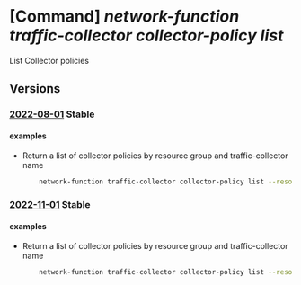 # [Command] _network-function traffic-collector collector-policy list_

List Collector policies

## Versions

### [2022-08-01](/Resources/mgmt-plane/L3N1YnNjcmlwdGlvbnMve30vcmVzb3VyY2Vncm91cHMve30vcHJvdmlkZXJzL21pY3Jvc29mdC5uZXR3b3JrZnVuY3Rpb24vYXp1cmV0cmFmZmljY29sbGVjdG9ycy97fS9jb2xsZWN0b3Jwb2xpY2llcw==/2022-08-01.xml) **Stable**

<!-- mgmt-plane /subscriptions/{}/resourcegroups/{}/providers/microsoft.networkfunction/azuretrafficcollectors/{}/collectorpolicies 2022-08-01 -->

#### examples

- Return a list of collector policies by resource group and traffic-collector name
    ```bash
        network-function traffic-collector collector-policy list --resource-group rg1 --traffic-collector-name atc1
    ```

### [2022-11-01](/Resources/mgmt-plane/L3N1YnNjcmlwdGlvbnMve30vcmVzb3VyY2Vncm91cHMve30vcHJvdmlkZXJzL21pY3Jvc29mdC5uZXR3b3JrZnVuY3Rpb24vYXp1cmV0cmFmZmljY29sbGVjdG9ycy97fS9jb2xsZWN0b3Jwb2xpY2llcw==/2022-11-01.xml) **Stable**

<!-- mgmt-plane /subscriptions/{}/resourcegroups/{}/providers/microsoft.networkfunction/azuretrafficcollectors/{}/collectorpolicies 2022-11-01 -->

#### examples

- Return a list of collector policies by resource group and traffic-collector name
    ```bash
        network-function traffic-collector collector-policy list --resource-group rg1 --traffic-collector-name atc1
    ```
